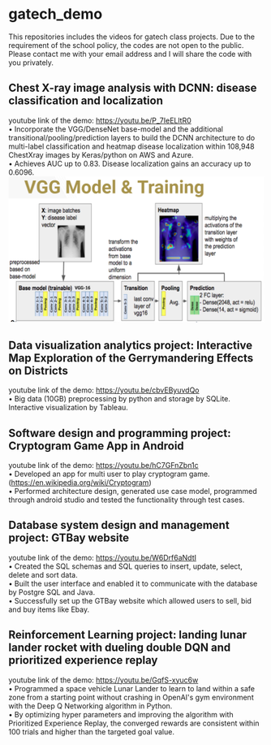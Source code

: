 # gatech_demo
This repositories includes the videos for gatech class projects. Due to the requirement of the school policy, the codes are not open to the public. Please contact me with your email address and I will share the code with you privately.
## Chest X-ray image analysis with DCNN: disease classification and localization
youtube link of the demo: https://youtu.be/P_7IeELltR0   <br /> 
•	Incorporate the VGG/DenseNet base-model and the additional transitional/pooling/prediction layers to build the DCNN architecture to do multi-label classification and heatmap disease localization within 108,948 ChestXray images by Keras/python on AWS and Azure.<br/>
•	Achieves AUC up to 0.83. Disease localization gains an accuracy up to 0.6096. <br/>
![Test Image 1](/images/chestxray.PNG)
## Data visualization analytics project: Interactive Map Exploration of the Gerrymandering Effects on Districts
youtube link of the demo: https://youtu.be/cbvEByuvdQo     <br /> 
•	Big data (10GB) preprocessing by python and storage by SQLite. Interactive visualization by Tableau.
## Software design and programming project: Cryptogram Game App in Android 
youtube link of the demo: https://youtu.be/hC7GFnZbn1c     <br /> 
•	Developed an app for multi user to play cryptogram game. (https://en.wikipedia.org/wiki/Cryptogram) <br/>
•	Performed architecture design, generated use case model, programmed through android studio and tested the functionality through test cases.<br/>  
## Database system design and management project: GTBay website
youtube link of the demo: https://youtu.be/W6Drf6aNdtI     <br /> 
•	Created the SQL schemas and SQL queries to insert, update, select, delete and sort data.<br/>
•	Built the user interface and enabled it to communicate with the database by Postgre SQL and Java.<br/>
•	Successfully set up the GTBay website which allowed users to sell, bid and buy items like Ebay.<br/>
## Reinforcement Learning project: landing lunar lander rocket with dueling double DQN and prioritized experience replay
youtube link of the demo: https://youtu.be/GqfS-xyuc6w  <br /> 
•	Programmed a space vehicle Lunar Lander to learn to land within a safe zone from a starting point without crashing in OpenAI's gym environment with the Deep Q Networking algorithm in Python. <br/>
•	By optimizing hyper parameters and improving the algorithm with Prioritized Experience Replay, the converged rewards are consistent within 100 trials and higher than the targeted goal value.

